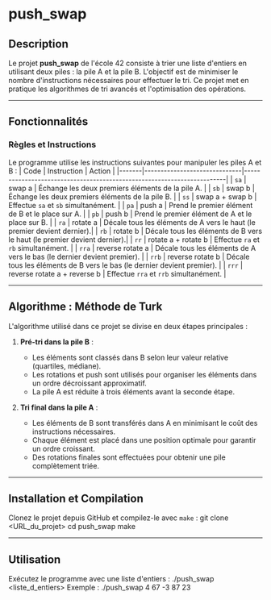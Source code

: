 # push_swap

## Description
Le projet **push_swap** de l'école 42 consiste à trier une liste d'entiers en utilisant deux piles : la pile A et la pile B. L'objectif est de minimiser le nombre d'instructions nécessaires pour effectuer le tri. Ce projet met en pratique les algorithmes de tri avancés et l'optimisation des opérations.

---

## Fonctionnalités

### Règles et Instructions
Le programme utilise les instructions suivantes pour manipuler les piles A et B :
| Code  | Instruction                  | Action                                                                 |
|-------|------------------------------|------------------------------------------------------------------------|
| `sa`  | swap a                       | Échange les deux premiers éléments de la pile A.                       |
| `sb`  | swap b                       | Échange les deux premiers éléments de la pile B.                       |
| `ss`  | swap a + swap b              | Effectue `sa` et `sb` simultanément.                                   |
| `pa`  | push a                       | Prend le premier élément de B et le place sur A.                       |
| `pb`  | push b                       | Prend le premier élément de A et le place sur B.                       |
| `ra`  | rotate a                     | Décale tous les éléments de A vers le haut (le premier devient dernier).|
| `rb`  | rotate b                     | Décale tous les éléments de B vers le haut (le premier devient dernier).|
| `rr`  | rotate a + rotate b          | Effectue `ra` et `rb` simultanément.                                   |
| `rra` | reverse rotate a             | Décale tous les éléments de A vers le bas (le dernier devient premier). |
| `rrb` | reverse rotate b             | Décale tous les éléments de B vers le bas (le dernier devient premier). |
| `rrr` | reverse rotate a + reverse b | Effectue `rra` et `rrb` simultanément.                                 |

---

## Algorithme : Méthode de Turk
L'algorithme utilisé dans ce projet se divise en deux étapes principales :

1. **Pré-tri dans la pile B** :
   - Les éléments sont classés dans B selon leur valeur relative (quartiles, médiane).
   - Les rotations et push sont utilisés pour organiser les éléments dans un ordre décroissant approximatif.
   - La pile A est réduite à trois éléments avant la seconde étape.

2. **Tri final dans la pile A** :
   - Les éléments de B sont transférés dans A en minimisant le coût des instructions nécessaires.
   - Chaque élément est placé dans une position optimale pour garantir un ordre croissant.
   - Des rotations finales sont effectuées pour obtenir une pile complètement triée.

---

## Installation et Compilation
Clonez le projet depuis GitHub et compilez-le avec `make` :
git clone <URL_du_projet> cd push_swap make

---

## Utilisation
Exécutez le programme avec une liste d'entiers :
./push_swap <liste_d_entiers>
Exemple :
./push_swap 4 67 -3 87 23